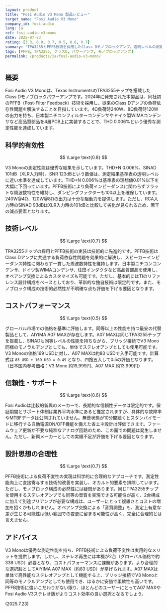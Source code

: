 ```yaml
---
layout: product
title: "Fosi Audio V3 Mono 製品レビュー"
target_name: "Fosi Audio V3 Mono"
company_id: fosi-audio
lang: ja
ref: fosi-audio-v3-mono
date: 2025-07-23
rating: [3.3, 0.8, 0.7, 0.5, 0.6, 0.7]
summary: "TPA3255とPFFB技術を採用したClass Dモノブロックアンプ。透明レベルの測定性能を持つが、グローバル市場でのコスト評価は厳しい。"
tags: [PFFB, TPA3255, クラスD, パワーアンプ, モノブロックアンプ]
permalink: /products/ja/fosi-audio-v3-mono/
---
```

## 概要

Fosi Audio V3 Monoは、Texas InstrumentsのTPA3255チップを搭載したClass Dモノブロックパワーアンプです。2024年に発売された本製品は、同社初のPFFB（Post-Filter Feedback）技術を採用し、従来のClass Dアンプの負荷依存性問題を解決することを目指しています。4Ω負荷時240W、8Ω負荷時120Wの出力を持ち、日本製ニチコンフィルターコンデンサやドイツ製WIMAコンデンサなど高品質部品を4層PCB上に実装することで、THD 0.006%という優秀な測定性能を達成しています。

## 科学的有効性

$$ \Large \text{0.8} $$

V3 Monoの測定性能は優秀な結果を示しています。THD+N 0.006%、SINAD 101dB（XLR入力時）、SNR 123dBという数値は、測定結果基準表の透明レベルに近い水準を達成しています。THD+N 0.006%は基準表の理想値0.01%以下を大幅に下回っています。PFFB技術により負荷インピーダンスに関わらずフラットな周波数特性を維持し、ダンピングファクターも100以上を確保しています。240W@4Ω、120W@8Ωの出力は十分な駆動力を提供します。ただし、RCA入力時のSINAD 93dBはXLR入力時の101dBと比較して劣化が見られるため、若干の減点要素となります。

## 技術レベル

$$ \Large \text{0.7} $$

TPA3255チップの採用とPFFB技術の実装は技術的に先進的です。PFFB技術はClass Dアンプに共通する負荷依存性問題を効果的に解決し、スピーカーインピーダンス特性に関わらず一貫した周波数特性を維持します。日本製ニチコンコンデンサ、ドイツ製WIMAコンデンサ、住田インダクタなど高品質部品を使用し、オペアンプ交換によるカスタマイズも可能です。ただし、基本的にはTIのリファレンス設計構成をベースとしており、革新的な独自技術は限定的です。また、モノブロック構成の技術的必然性が不明確な点も評価を下げる要因となります。

## コストパフォーマンス

$$ \Large \text{0.5} $$

グローバル市場での価格を基準に評価します。同等以上の性能を持つ最安の代替製品として、AIYIMA A07 MAXが存在します。A07 MAXは同じTPA3255チップを搭載し、SINADも同等レベルの性能を持ちながら、ブリッジ接続でV3 Mono同様のモノラルアンプとしても、単体でステレオアンプとしても使用可能です。V3 Monoの価格169 USDに対し、A07 MAXは約83 USDで入手可能です。計算式は `83 USD ÷ 169 USD = 0.49` となり、四捨五入して0.5の評価となります。（日本国内参考価格：V3 Mono 約19,999円、A07 MAX 約13,999円）

## 信頼性・サポート

$$ \Large \text{0.6} $$

Fosi Audioは比較的新興のメーカーで、長期的な信頼性データは限定的です。保証期間とサポート体制は業界平均水準にあると推定されますが、具体的な故障率やMTBFデータは公開されていません。無音状態が10分間続くとスタンバイモードに移行する自動電源ON/OFF機能を備えた省エネ設計は評価できます。ファームウェア更新が不要な純粋なアナログ回路のため、この面での問題は発生しません。ただし、新興メーカーとしての実績不足が評価を下げる要因となります。

## 設計思想の合理性

$$ \Large \text{0.7} $$

PFFB技術による負荷不変性の実現は科学的に合理的なアプローチです。測定性能向上に直接寄与する技術的改善を実装し、オカルト的要素を排除しています。ただし、モノブロック構成の必然性には疑問があります。同じTPA3255チップを使用するステレオアンプでも同等の音質を実現できる可能性が高く、2台構成に加えて別途プリアンプが必要な構成は、ユーザーにとって複雑さとコストの増加を招くかもしれません。オペアンプ交換による「音質調整」も、測定上有意な差が生じる可能性は低い範囲での変更に留まる可能性が高く、完全に合理的とは言えません。

## アドバイス

V3 Monoは優秀な測定性能を持ち、PFFB技術による負荷不変性は実用的なメリットを提供します。しかし、ステレオ再生には本機が2台（グローバル価格で約338 USD）必要となり、コストパフォーマンスに課題があります。より合理的な選択肢としてAIYIMA A07 MAX（約83 USD）が挙げられます。A07 MAXは単体で高性能なステレオアンプとして機能する上、ブリッジ接続でV3 Monoと同等のモノラルアンプとしても使用でき、はるかに安価で柔軟性も高いです。PFFB技術に強いこだわりがない限り、ほとんどのユーザーにとってA07 MAXやFosi Audio V3ステレオ版がよりコスト効率の良い選択となるでしょう。

(2025.7.23)
